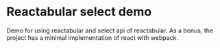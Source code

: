 # Reactabular select demo
Demo for using reactabular and select api of reactabular.
As a bonus, the project has a minimal implementation of react with webpack.
